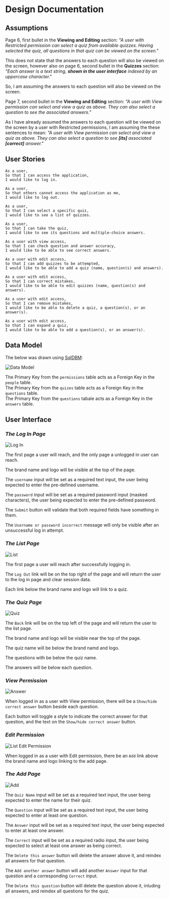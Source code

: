 # Design Documentation

## Assumptions

Page 6, first bullet in the **Viewing and Editing** section: _"A user with Restricted permission can select a quiz from available quizzes. Having selected the quiz, all questions in that quiz can be viewed on the screen."_

This does not state that the answers to each question will also be viewed on the screen, however also on page 6, second bullet in the **Quizzes** section: _"Each answer is a text string, **shown in the user interface** indexed by an uppercase character."_

So, I am assuming the answers to each question will also be viewed on the screen.

Page 7, second bullet in the **Viewing and Editing** section: _"A user with View permission can select and view a quiz as above. They can also select a question to see the associated answers."_

As I have already assumed the answers to each question will be viewed on the screen by a user with Restricted permissions, I am assuming the these sentences to mean: _"A user with View permission can select and view a quiz as above. They can also select a question to see **[its]** associated **[correct]** answer."_

## User Stories

```
As a user,
So that I can access the application,
I would like to log in.

As a user,
So that others cannot access the application as me,
I would like to log out.

As a user,
So that I can select a specific quiz,
I would like to see a list of quizzes.

As a user,
So that I can take the quiz,
I would like to see its questions and multiple-choice answers.

As a user with view access,
So that I can check question and answer accuracy,
I would like to be able to see correct answers.

As a user with edit access,
So that I can add quizzes to be attempted,
I would like to be able to add a quiz (name, question(s) and answers).

As a user with edit access,
So that I can correct mistakes,
I would like to be able to edit quizzes (name, question(s) and answers).

As a user with edit access,
So that I can remove mistakes,
I would like to be able to delete a quiz, a question(s), or an answer(s).

As a user with edit access,
So that I can expand a quiz,
I would like to be able to add a question(s), or an answer(s).
```

## Data Model

The below was drawn using [SqlDBM](https://app.sqldbm.com/):

![Data Model](images/data-model.png)

The Primary Key from the `permissions` table acts as a Foreign Key in the `people` table.  
The Primary Key from the `quizes` table acts as a Foreign Key in the `questions` table.  
The Primary Key from the `questions` tabale acts as a Foreign Key in the `answers` table.  

## User Interface

### _The Log In Page_

![Log In](images/log-in.png)

The first page a user will reach, and the only page a unlogged in user can reach.

The brand name and logo will be visible at the top of the page.

The `username` input will be set as a required text input, the user being expected to enter the pre-defined username.

The `password` input will be set as a required password input (masked characters), the user being expected to enter the pre-defined password.

The `Submit` button will validate that both required fields have something in them.

The `Username or password incorrect` message will only be visible after an unsuccessful log in attempt.

### _The List Page_

![List](images/list.png)

The first page a user will reach after successfully logging in.

The `Log Out` link will be on the top right of the page and will return the user to the log in page and clear session data.

Each link below the brand name and logo will link to a quiz.

### _The Quiz Page_

![Quiz](images/quiz.png)

The `Back` link will be on the top left of the page and will return the user to the list page.

The brand name and logo will be visible near the top of the page.

The quiz name will be below the brand namd and logo.

The questions with be below the quiz name.

The answers will be below each question.

### _View Permission_

![Answer](images/quiz-not-restricted.png)

When logged in as a user with View permission, there will be a `Show/hide correct answer` button beside each question.

Each button will toggle a style to indicate the correct answer for that question, and the text on the `Show/hide correct answer` button.

### _Edit Permission_

![List Edit Permission](images/list-edit.png)

When logged in as a user with Edit permission, there be an `Add` link above the brand name and logo linking to the add page.

### _The Add Page_

![Add](images/add.png)

The `Quiz Name` input will be set as a required text input, the user being expected to enter the name for their quiz.

The `Question` input will be set as a required text input, the user being expected to enter at least one question.

The `Answer` input will be set as a required text input, the user being expected to enter at least one answer.

The `Correct` input will be set as a required radio input, the user being expected to select at least one answer as being correct.

The `Delete this answer` button will delete the answer above it, and reindex all answers for that question.

The `Add another answer` button will add another `Answer` input for that question and a corresponding `Correct` input.

The `Delete this question` button will delete the question above it, inluding all answers, and reindex all questions for the quiz.

